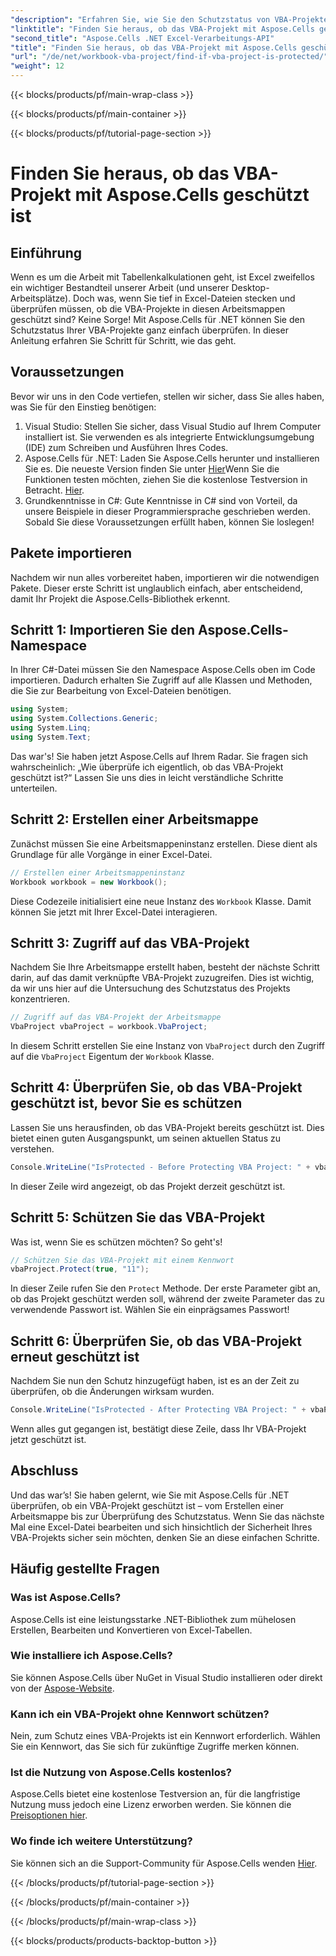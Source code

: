 ```yaml
---
"description": "Erfahren Sie, wie Sie den Schutzstatus von VBA-Projekten in Excel mit Aspose.Cells für .NET von der Erstellung bis zur Überprüfung überprüfen. Einfache Anleitung mit Codebeispielen."
"linktitle": "Finden Sie heraus, ob das VBA-Projekt mit Aspose.Cells geschützt ist"
"second_title": "Aspose.Cells .NET Excel-Verarbeitungs-API"
"title": "Finden Sie heraus, ob das VBA-Projekt mit Aspose.Cells geschützt ist"
"url": "/de/net/workbook-vba-project/find-if-vba-project-is-protected/"
"weight": 12
---
```


{{< blocks/products/pf/main-wrap-class >}}

{{< blocks/products/pf/main-container >}}

{{< blocks/products/pf/tutorial-page-section >}}

# Finden Sie heraus, ob das VBA-Projekt mit Aspose.Cells geschützt ist

## Einführung
Wenn es um die Arbeit mit Tabellenkalkulationen geht, ist Excel zweifellos ein wichtiger Bestandteil unserer Arbeit (und unserer Desktop-Arbeitsplätze). Doch was, wenn Sie tief in Excel-Dateien stecken und überprüfen müssen, ob die VBA-Projekte in diesen Arbeitsmappen geschützt sind? Keine Sorge! Mit Aspose.Cells für .NET können Sie den Schutzstatus Ihrer VBA-Projekte ganz einfach überprüfen. In dieser Anleitung erfahren Sie Schritt für Schritt, wie das geht.
## Voraussetzungen
Bevor wir uns in den Code vertiefen, stellen wir sicher, dass Sie alles haben, was Sie für den Einstieg benötigen:
1. Visual Studio: Stellen Sie sicher, dass Visual Studio auf Ihrem Computer installiert ist. Sie verwenden es als integrierte Entwicklungsumgebung (IDE) zum Schreiben und Ausführen Ihres Codes.
2. Aspose.Cells für .NET: Laden Sie Aspose.Cells herunter und installieren Sie es. Die neueste Version finden Sie unter [Hier](https://releases.aspose.com/cells/net/)Wenn Sie die Funktionen testen möchten, ziehen Sie die kostenlose Testversion in Betracht. [Hier](https://releases.aspose.com/).
3. Grundkenntnisse in C#: Gute Kenntnisse in C# sind von Vorteil, da unsere Beispiele in dieser Programmiersprache geschrieben werden.
Sobald Sie diese Voraussetzungen erfüllt haben, können Sie loslegen!
## Pakete importieren
Nachdem wir nun alles vorbereitet haben, importieren wir die notwendigen Pakete. Dieser erste Schritt ist unglaublich einfach, aber entscheidend, damit Ihr Projekt die Aspose.Cells-Bibliothek erkennt.
## Schritt 1: Importieren Sie den Aspose.Cells-Namespace
In Ihrer C#-Datei müssen Sie den Namespace Aspose.Cells oben im Code importieren. Dadurch erhalten Sie Zugriff auf alle Klassen und Methoden, die Sie zur Bearbeitung von Excel-Dateien benötigen.
```csharp
using System;
using System.Collections.Generic;
using System.Linq;
using System.Text;
```
Das war's! Sie haben jetzt Aspose.Cells auf Ihrem Radar.
Sie fragen sich wahrscheinlich: „Wie überprüfe ich eigentlich, ob das VBA-Projekt geschützt ist?“ Lassen Sie uns dies in leicht verständliche Schritte unterteilen.
## Schritt 2: Erstellen einer Arbeitsmappe
Zunächst müssen Sie eine Arbeitsmappeninstanz erstellen. Diese dient als Grundlage für alle Vorgänge in einer Excel-Datei.
```csharp
// Erstellen einer Arbeitsmappeninstanz
Workbook workbook = new Workbook();
```
Diese Codezeile initialisiert eine neue Instanz des `Workbook` Klasse. Damit können Sie jetzt mit Ihrer Excel-Datei interagieren.
## Schritt 3: Zugriff auf das VBA-Projekt
Nachdem Sie Ihre Arbeitsmappe erstellt haben, besteht der nächste Schritt darin, auf das damit verknüpfte VBA-Projekt zuzugreifen. Dies ist wichtig, da wir uns hier auf die Untersuchung des Schutzstatus des Projekts konzentrieren.
```csharp
// Zugriff auf das VBA-Projekt der Arbeitsmappe
VbaProject vbaProject = workbook.VbaProject;
```
In diesem Schritt erstellen Sie eine Instanz von `VbaProject` durch den Zugriff auf die `VbaProject` Eigentum der `Workbook` Klasse.
## Schritt 4: Überprüfen Sie, ob das VBA-Projekt geschützt ist, bevor Sie es schützen
Lassen Sie uns herausfinden, ob das VBA-Projekt bereits geschützt ist. Dies bietet einen guten Ausgangspunkt, um seinen aktuellen Status zu verstehen. 
```csharp
Console.WriteLine("IsProtected - Before Protecting VBA Project: " + vbaProject.IsProtected);
```
In dieser Zeile wird angezeigt, ob das Projekt derzeit geschützt ist. 
## Schritt 5: Schützen Sie das VBA-Projekt
Was ist, wenn Sie es schützen möchten? So geht's! 
```csharp
// Schützen Sie das VBA-Projekt mit einem Kennwort
vbaProject.Protect(true, "11");
```
In dieser Zeile rufen Sie den `Protect` Methode. Der erste Parameter gibt an, ob das Projekt geschützt werden soll, während der zweite Parameter das zu verwendende Passwort ist. Wählen Sie ein einprägsames Passwort!
## Schritt 6: Überprüfen Sie, ob das VBA-Projekt erneut geschützt ist
Nachdem Sie nun den Schutz hinzugefügt haben, ist es an der Zeit zu überprüfen, ob die Änderungen wirksam wurden. 
```csharp
Console.WriteLine("IsProtected - After Protecting VBA Project: " + vbaProject.IsProtected);
```
Wenn alles gut gegangen ist, bestätigt diese Zeile, dass Ihr VBA-Projekt jetzt geschützt ist.
## Abschluss
Und das war’s! Sie haben gelernt, wie Sie mit Aspose.Cells für .NET überprüfen, ob ein VBA-Projekt geschützt ist – vom Erstellen einer Arbeitsmappe bis zur Überprüfung des Schutzstatus. Wenn Sie das nächste Mal eine Excel-Datei bearbeiten und sich hinsichtlich der Sicherheit Ihres VBA-Projekts sicher sein möchten, denken Sie an diese einfachen Schritte. 
## Häufig gestellte Fragen
### Was ist Aspose.Cells?  
Aspose.Cells ist eine leistungsstarke .NET-Bibliothek zum mühelosen Erstellen, Bearbeiten und Konvertieren von Excel-Tabellen.
### Wie installiere ich Aspose.Cells?  
Sie können Aspose.Cells über NuGet in Visual Studio installieren oder direkt von der [Aspose-Website](https://releases.aspose.com/cells/net/).
### Kann ich ein VBA-Projekt ohne Kennwort schützen?  
Nein, zum Schutz eines VBA-Projekts ist ein Kennwort erforderlich. Wählen Sie ein Kennwort, das Sie sich für zukünftige Zugriffe merken können.
### Ist die Nutzung von Aspose.Cells kostenlos?  
Aspose.Cells bietet eine kostenlose Testversion an, für die langfristige Nutzung muss jedoch eine Lizenz erworben werden. Sie können die [Preisoptionen hier](https://purchase.aspose.com/buy).
### Wo finde ich weitere Unterstützung?  
Sie können sich an die Support-Community für Aspose.Cells wenden [Hier](https://forum.aspose.com/c/cells/9).

{{< /blocks/products/pf/tutorial-page-section >}}

{{< /blocks/products/pf/main-container >}}

{{< /blocks/products/pf/main-wrap-class >}}

{{< blocks/products/products-backtop-button >}}